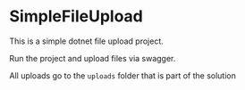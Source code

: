 # SimpleFileUpload

This is a simple dotnet file upload project.

Run the project and upload files via swagger. 

All uploads go to the `uploads` folder that is part of the solution
